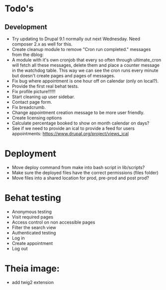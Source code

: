 # Todo's

## Development

* Try updating to Drupal 9.1 normally out next Wednesday. Need composer 2.x as well for this.
* Create cleanup module to remove "Cron run completed." messages from the dblog:
 * A module with it's own cronjob that every so often through ultimate_cron will
   fetch all these messages, delete them and place a counter message in the
   watchdog table. This way we can see the cron runs every minute but doesn't
   create pages and pages of messages.
* Fix bug where appointment is one hour off on calendar (only on local?).
* Provide the first real behat tests.
* Fix profile picture!!!!!!
* Start cleaning up user sidebar.
* Contact page form.
* Fix breadcrumb.
* Change appointment creation message to be more user friendly.
* Create licensing options
* Calculate percentage booked to show on month calendar on days?
* See if we need to provide an ical to provide a feed for users appointments:
https://www.drupal.org/project/views_ical

# Deployment

* Move deploy command from make into bash script in lib/scripts?
* Make sure the deployed files have the correct permissions (files folder)
* Move files into a shared location for prod, pre-prod and post prod?

# Behat testing

* Anonymous testing
 * Visit required pages
 * Access control on non accessible pages
 * Filter the search view
* Authenticated testing
 * Log in
 * Create appointment
 * Log out

# Theia image:

* add twig2 extension
